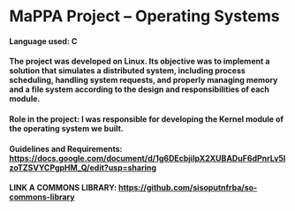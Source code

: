 # MaPPA Project – Operating Systems

#### Language used: C
#### The project was developed on Linux. Its objective was to implement a solution that simulates a distributed system, including process scheduling, handling system requests, and properly managing memory and a file system according to the design and responsibilities of each module.

#### Role in the project: I was responsible for developing the Kernel module of the operating system we built.
#### Guidelines and Requirements: https://docs.google.com/document/d/1g6DEcbjilpX2XUBADuF6dPnrLv5lzoTZSVYCPgpHM_Q/edit?usp=sharing
#### LINK A COMMONS LIBRARY: https://github.com/sisoputnfrba/so-commons-library
